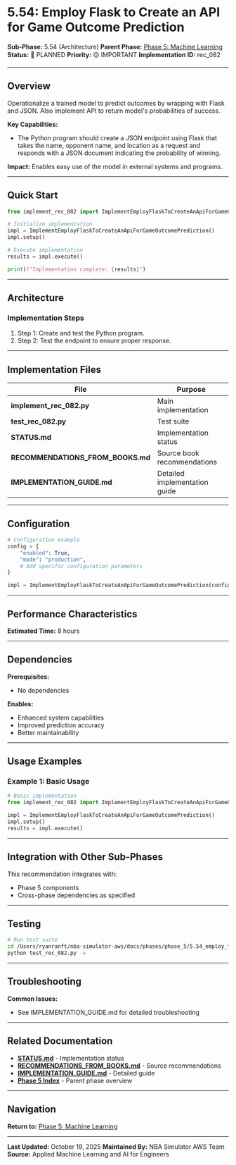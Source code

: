 # 5.54: Employ Flask to Create an API for Game Outcome Prediction

**Sub-Phase:** 5.54 (Architecture)
**Parent Phase:** [Phase 5: Machine Learning](../PHASE_5_INDEX.md)
**Status:** 🔵 PLANNED
**Priority:** 🟡 IMPORTANT
**Implementation ID:** rec_082

---

## Overview

Operationalize a trained model to predict outcomes by wrapping with Flask and JSON. Also implement API to return model's probabilities of success.

**Key Capabilities:**
- The Python program should create a JSON endpoint using Flask that takes the name, opponent name, and location as a request and responds with a JSON document indicating the probability of winning.

**Impact:**
Enables easy use of the model in external systems and programs.

---

## Quick Start

```python
from implement_rec_082 import ImplementEmployFlaskToCreateAnApiForGameOutcomePrediction

# Initialize implementation
impl = ImplementEmployFlaskToCreateAnApiForGameOutcomePrediction()
impl.setup()

# Execute implementation
results = impl.execute()

print(f"Implementation complete: {results}")
```

---

## Architecture

### Implementation Steps

1. Step 1: Create and test the Python program.
2. Step 2: Test the endpoint to ensure proper response.

---

## Implementation Files

| File | Purpose |
|------|---------|
| **implement_rec_082.py** | Main implementation |
| **test_rec_082.py** | Test suite |
| **STATUS.md** | Implementation status |
| **RECOMMENDATIONS_FROM_BOOKS.md** | Source book recommendations |
| **IMPLEMENTATION_GUIDE.md** | Detailed implementation guide |

---

## Configuration

```python
# Configuration example
config = {
    "enabled": True,
    "mode": "production",
    # Add specific configuration parameters
}

impl = ImplementEmployFlaskToCreateAnApiForGameOutcomePrediction(config=config)
```

---

## Performance Characteristics

**Estimated Time:** 8 hours

---

## Dependencies

**Prerequisites:**
- No dependencies

**Enables:**
- Enhanced system capabilities
- Improved prediction accuracy
- Better maintainability

---

## Usage Examples

### Example 1: Basic Usage

```python
# Basic implementation
from implement_rec_082 import ImplementEmployFlaskToCreateAnApiForGameOutcomePrediction

impl = ImplementEmployFlaskToCreateAnApiForGameOutcomePrediction()
impl.setup()
results = impl.execute()
```

---

## Integration with Other Sub-Phases

This recommendation integrates with:
- Phase 5 components
- Cross-phase dependencies as specified

---

## Testing

```bash
# Run test suite
cd /Users/ryanranft/nba-simulator-aws/docs/phases/phase_5/5.54_employ_flask_to_create_an_api_for_game_outcome_prediction
python test_rec_082.py -v
```

---

## Troubleshooting

**Common Issues:**
- See IMPLEMENTATION_GUIDE.md for detailed troubleshooting

---

## Related Documentation

- **[STATUS.md](STATUS.md)** - Implementation status
- **[RECOMMENDATIONS_FROM_BOOKS.md](RECOMMENDATIONS_FROM_BOOKS.md)** - Source recommendations
- **[IMPLEMENTATION_GUIDE.md](IMPLEMENTATION_GUIDE.md)** - Detailed guide
- **[Phase 5 Index](../PHASE_5_INDEX.md)** - Parent phase overview

---

## Navigation

**Return to:** [Phase 5: Machine Learning](../PHASE_5_INDEX.md)

---

**Last Updated:** October 19, 2025
**Maintained By:** NBA Simulator AWS Team
**Source:** Applied Machine Learning and AI for Engineers
